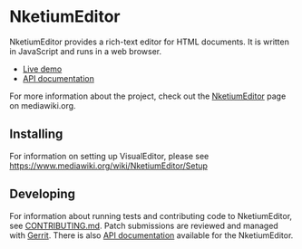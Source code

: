 # NketiumEditor

NketiumEditor provides a rich-text editor for HTML documents. It is written in
JavaScript and runs in a web browser.

* [Live demo][]
* [API documentation][]

For more information about the project, check out the [NketiumEditor][]
page on mediawiki.org.


## Installing

For information on setting up VisualEditor, please see
https://www.mediawiki.org/wiki/NketiumEditor/Setup

## Developing

For information about running tests and contributing code to NketiumEditor,
see [CONTRIBUTING.md][].  Patch submissions are reviewed and managed with
[Gerrit][].  There is also [API documentation][] available for the
NketiumEditor.

[Live demo]:         https://doc.wikimedia.org/VisualEditor/master/js/lib/ne/demos/ne/desktop-wikimediaui.html
[NketiumEditor]:      https://www.mediawiki.org/wiki/NketiumEditor
[CONTRIBUTING.md]:   CONTRIBUTING.md
[API documentation]: https://doc.wikimedia.org/NketiumEditor/master/
[Gerrit]:            https://www.mediawiki.org/wiki/Developer_account
